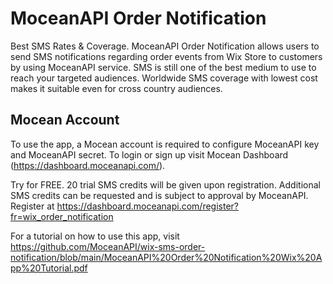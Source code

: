 # MoceanAPI Order Notification

Best SMS Rates & Coverage. MoceanAPI Order Notification allows users to send SMS notifications regarding order events from Wix Store to customers by using MoceanAPI service. SMS is still one of the best medium to use to reach your targeted audiences. Worldwide SMS coverage with lowest cost makes it suitable even for cross country audiences.

## Mocean Account

To use the app, a Mocean account is required to configure MoceanAPI key and MoceanAPI secret. To login or sign up visit Mocean Dashboard (https://dashboard.moceanapi.com/).

Try for FREE. 20 trial SMS credits will be given upon registration. Additional SMS credits can be requested and is subject to approval by MoceanAPI. 
Register at https://dashboard.moceanapi.com/register?fr=wix_order_notification

For a tutorial on how to use this app, visit https://github.com/MoceanAPI/wix-sms-order-notification/blob/main/MoceanAPI%20Order%20Notification%20Wix%20App%20Tutorial.pdf
